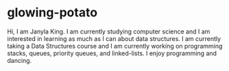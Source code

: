 # glowing-potato
Hi, I am Janyla King. I am currently studying computer science and I am interested in learning as much as I can about data structures. I am currently taking a Data Structures course and I am currently working on programming stacks, queues, priority queues, and linked-lists. I enjoy programming and dancing.
